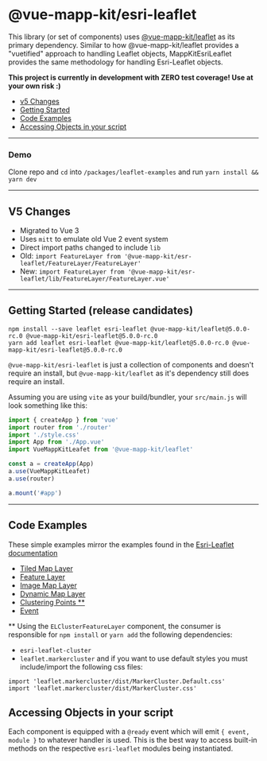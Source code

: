 
# @vue-mapp-kit/esri-leaflet #

This library (or set of components) uses [@vue-mapp-kit/leaflet](https://github.com/matt-e-king/vue-mapp-kit) as its primary dependency. Similar to how @vue-mapp-kit/leaflet provides a "vuetified" approach to handling Leaflet objects, MappKitEsriLeaflet provides the same methodology for handling Esri-Leaflet objects.

**This project is currently in development with ZERO test coverage! Use at your own risk :)** 
 - [v5 Changes](#v5-changes)
 - [Getting Started](#getting-started)
 - [Code Examples](#code-examples)
 - [Accessing Objects in your script](#accessing-objects-in-your-script)

----------

### Demo
Clone repo and `cd` into `/packages/leaflet-examples` and run `yarn install && yarn dev`

----------

## V5 Changes
 - Migrated to Vue 3
 - Uses `mitt` to emulate old Vue 2 event system
 - Direct import paths changed to include `lib`
  - Old: `import FeatureLayer from '@vue-mapp-kit/esr-leaflet/FeatureLayer/FeatureLayer'`
  - New: `import FeatureLayer from '@vue-mapp-kit/esr-leaflet/lib/FeatureLayer/FeatureLayer.vue'`

----------
## Getting Started (release candidates)
```
npm install --save leaflet esri-leaflet @vue-mapp-kit/leaflet@5.0.0-rc.0 @vue-mapp-kit/esri-leaflet@5.0.0-rc.0
yarn add leaflet esri-leaflet @vue-mapp-kit/leaflet@5.0.0-rc.0 @vue-mapp-kit/esri-leaflet@5.0.0-rc.0
```

`@vue-mapp-kit/esri-leaflet` is just a collection of components and doesn't require an install, but `@vue-mapp-kit/leaflet` as it's dependency still does require an install. 

Assuming you are using `vite` as your build/bundler, your `src/main.js` will look something like this:
```javascript
import { createApp } from 'vue'
import router from './router'
import './style.css'
import App from './App.vue'
import VueMappKitLeafet from '@vue-mapp-kit/leaflet'

const a = createApp(App)
a.use(VueMappKitLeafet)
a.use(router)

a.mount('#app')

```

----------
## Code Examples
These simple examples mirror the examples found in the [Esri-Leaflet documentation](https://esri.github.io/esri-leaflet/examples/)

 - [Tiled Map Layer](../../packages/examples/src/pages/esri-leaflet/TiledMapLayer.vue)
 - [Feature Layer](../../packages/examples/src/pages/esri-leaflet/FeatureLayer.vue)
 - [Image Map Layer](../../packages/examples/src/pages/esri-leaflet/ImageMapLayer.vue)
 - [Dynamic Map Layer](../../packages/examples/src/pages/esri-leaflet/DynamicMapLayer.vue)
 - [Clustering Points **](../../packages/examples/src/pages/esri-leaflet/ClusteringPoints.vue)
 - [Event](../../packages/examples/src/pages/esri-leaflet/EventSibling.vue)

** Using the `ELClusterFeatureLayer` component, the consumer is responsible for `npm install` or `yarn add` the following dependencies:
 * `esri-leaflet-cluster`
 * `leaflet.markercluster`
and if you want to use default styles you must include/import the following css files:
```
import 'leaflet.markercluster/dist/MarkerCluster.Default.css'
import 'leaflet.markercluster/dist/MarkerCluster.css'
```

## Accessing Objects in your script
Each component is equipped with a `@ready` event which will emit `{ event, module }` to whatever handler is used. This is the best way to access built-in methods on the respective `esri-leaflet` modules being instantiated.